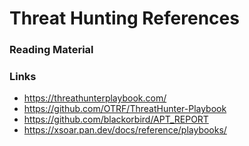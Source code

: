 # Threat Hunting References

### Reading Material

### Links

- https://threathunterplaybook.com/
- https://github.com/OTRF/ThreatHunter-Playbook
- https://github.com/blackorbird/APT_REPORT
- https://xsoar.pan.dev/docs/reference/playbooks/
